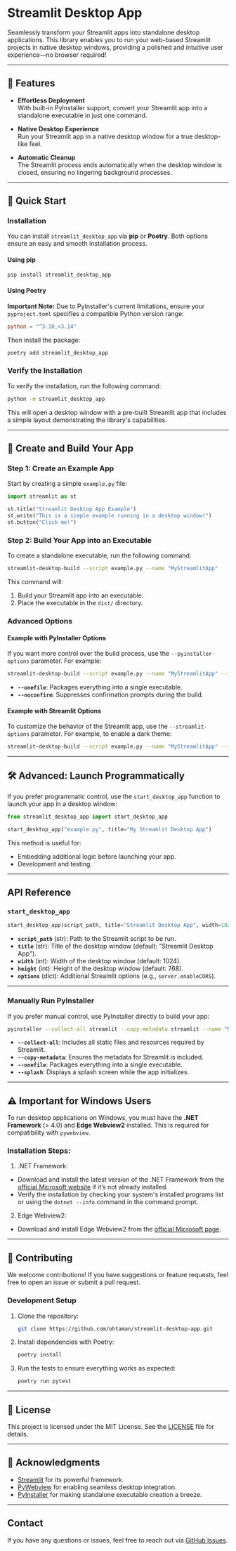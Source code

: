 # Streamlit Desktop App

Seamlessly transform your Streamlit apps into standalone desktop applications. This library enables you to run your web-based Streamlit projects in native desktop windows, providing a polished and intuitive user experience—no browser required!

---

## 🚀 Features

- **Effortless Deployment**  
  With built-in PyInstaller support, convert your Streamlit app into a standalone executable in just one command.

- **Native Desktop Experience**  
  Run your Streamlit app in a native desktop window for a true desktop-like feel.

- **Automatic Cleanup**  
  The Streamlit process ends automatically when the desktop window is closed, ensuring no lingering background processes.

---

## 📖 Quick Start

### Installation

You can install `streamlit_desktop_app` via **pip** or **Poetry**. Both options ensure an easy and smooth installation process.

#### Using pip

```bash
pip install streamlit_desktop_app
```

#### Using Poetry

**Important Note:** Due to PyInstaller's current limitations, ensure your `pyproject.toml` specifies a compatible Python version range:

```toml
python = "^3.10,<3.14"
```

Then install the package:

```bash
poetry add streamlit_desktop_app
```

### Verify the Installation

To verify the installation, run the following command:

```bash
python -m streamlit_desktop_app
```

This will open a desktop window with a pre-built Streamlit app that includes a simple layout demonstrating the library's capabilities.

---

## 🎨 Create and Build Your App

### Step 1: Create an Example App

Start by creating a simple `example.py` file:

```python
import streamlit as st

st.title("Streamlit Desktop App Example")
st.write("This is a simple example running in a desktop window!")
st.button("Click me!")
```

### Step 2: Build Your App into an Executable

To create a standalone executable, run the following command:

```bash
streamlit-desktop-build --script example.py --name "MyStreamlitApp"
```

This command will:

1. Build your Streamlit app into an executable.
2. Place the executable in the `dist/` directory.

### Advanced Options

#### Example with PyInstaller Options

If you want more control over the build process, use the `--pyinstaller-options` parameter. For example:

```bash
streamlit-desktop-build --script example.py --name "MyStreamlitApp" --icon path/to/icon.ico --pyinstaller-options --onefile --noconfirm
```

- **`--onefile`**: Packages everything into a single executable.
- **`--noconfirm`**: Suppresses confirmation prompts during the build.

#### Example with Streamlit Options

To customize the behavior of the Streamlit app, use the `--streamlit-options` parameter. For example, to enable a dark theme:

```bash
streamlit-desktop-build --script example.py --name "MyStreamlitApp" --icon path/to/icon.ico --streamlit-options --theme.base=dark
```

---

## 🛠 Advanced: Launch Programmatically

If you prefer programmatic control, use the `start_desktop_app` function to launch your app in a desktop window:

```python
from streamlit_desktop_app import start_desktop_app

start_desktop_app("example.py", title="My Streamlit Desktop App")
```

This method is useful for:

- Embedding additional logic before launching your app.
- Development and testing.

---

## API Reference

### `start_desktop_app`

```python
start_desktop_app(script_path, title="Streamlit Desktop App", width=1024, height=768, options=None)
```

- **`script_path`** (str): Path to the Streamlit script to be run.
- **`title`** (str): Title of the desktop window (default: "Streamlit Desktop App").
- **`width`** (int): Width of the desktop window (default: 1024).
- **`height`** (int): Height of the desktop window (default: 768).
- **`options`** (dict): Additional Streamlit options (e.g., `server.enableCORS`).

---

### Manually Run PyInstaller

If you prefer manual control, use PyInstaller directly to build your app:

```bash
pyinstaller --collect-all streamlit --copy-metadata streamlit --name "MyStreamlitApp" --onefile --windowed --splash path/to/splash_image.png -i path/to/icon.ico example.py
```

- **`--collect-all`**: Includes all static files and resources required by Streamlit.
- **`--copy-metadata`**: Ensures the metadata for Streamlit is included.
- **`--onefile`**: Packages everything into a single executable.
- **`--splash`**: Displays a splash screen while the app initializes.

---

## ⚠️ Important for Windows Users

To run desktop applications on Windows, you must have the **.NET Framework** (> 4.0) and **Edge Webview2** installed. This is required for compatibility with `pywebview`.

### Installation Steps:

1. .NET Framework:
  - Download and install the latest version of the .NET Framework from the [official Microsoft website](https://dotnet.microsoft.com/download/dotnet) if it’s not already installed.
  - Verify the installation by checking your system's installed programs list or using the `dotnet --info` command in the command prompt.
2. Edge Webview2:
  - Download and install Edge Webview2 from the [official Microsoft page](https://developer.microsoft.com/microsoft-edge/webview2).

---

## 🤝 Contributing

We welcome contributions! If you have suggestions or feature requests, feel free to open an issue or submit a pull request.

### Development Setup

1. Clone the repository:

   ```bash
   git clone https://github.com/ohtaman/streamlit-desktop-app.git
   ```

2. Install dependencies with Poetry:

   ```bash
   poetry install
   ```

3. Run the tests to ensure everything works as expected:

   ```bash
   poetry run pytest
   ```

---

## 📜 License

This project is licensed under the MIT License. See the [LICENSE](LICENSE) file for details.

---

## 🎉 Acknowledgments

- [Streamlit](https://streamlit.io/) for its powerful framework.
- [PyWebview](https://github.com/r0x0r/pywebview) for enabling seamless desktop integration.
- [PyInstaller](https://www.pyinstaller.org/) for making standalone executable creation a breeze.

---

## Contact

If you have any questions or issues, feel free to reach out via [GitHub Issues](https://github.com/ohtaman/streamlit-desktop-app/issues).
